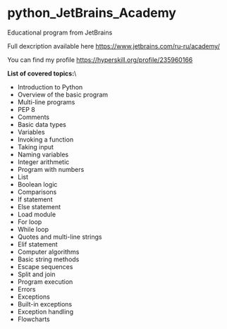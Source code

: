 # python_JetBrains_Academy
Educational program from JetBrains

Full dexcription available here https://www.jetbrains.com/ru-ru/academy/

You can find my profile https://hyperskill.org/profile/235960166

**List of covered topics:**\
* Introduction to Python
* Overview of the basic program
* Multi-line programs
* PEP 8
* Comments
* Basic data types
* Variables
* Invoking a function
* Taking input
* Naming variables
* Integer arithmetic
* Program with numbers
* List
* Boolean logic
* Comparisons
* If statement
* Else statement
* Load module
* For loop
* While loop
* Quotes and multi-line strings
* Elif statement
* Computer algorithms
* Basic string methods
* Escape sequences
* Split and join
* Program execution
* Errors
* Exceptions
* Built-in exceptions
* Exception handling
* Flowcharts
